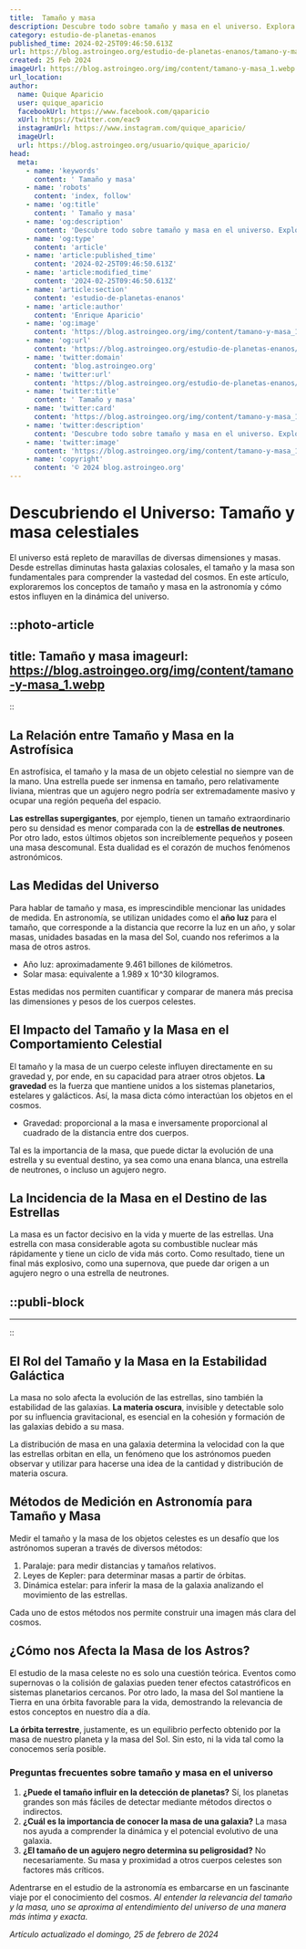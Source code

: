 ```yaml
---
title:  Tamaño y masa
description: Descubre todo sobre tamaño y masa en el universo. Explora conceptos clave, datos fascinantes y la importancia en la ciencia con claridad.
category: estudio-de-planetas-enanos
published_time: 2024-02-25T09:46:50.613Z
url: https://blog.astroingeo.org/estudio-de-planetas-enanos/tamano-y-masa
created: 25 Feb 2024
imageUrl: https://blog.astroingeo.org/img/content/tamano-y-masa_1.webp
url_location:
author:
  name: Quique Aparicio
  user: quique_aparicio
  facebookUrl: https://www.facebook.com/qaparicio
  xUrl: https://twitter.com/eac9
  instagramUrl: https://www.instagram.com/quique_aparicio/
  imageUrl: 
  url: https://blog.astroingeo.org/usuario/quique_aparicio/
head:
  meta:
    - name: 'keywords'
      content: ' Tamaño y masa'
    - name: 'robots'
      content: 'index, follow'
    - name: 'og:title'
      content: ' Tamaño y masa'
    - name: 'og:description'
      content: 'Descubre todo sobre tamaño y masa en el universo. Explora conceptos clave, datos fascinantes y la importancia en la ciencia con claridad.'
    - name: 'og:type'
      content: 'article'
    - name: 'article:published_time'
      content: '2024-02-25T09:46:50.613Z'
    - name: 'article:modified_time'
      content: '2024-02-25T09:46:50.613Z'
    - name: 'article:section'
      content: 'estudio-de-planetas-enanos'
    - name: 'article:author'
      content: 'Enrique Aparicio'
    - name: 'og:image'
      content: 'https://blog.astroingeo.org/img/content/tamano-y-masa_1.webp'
    - name: 'og:url'
      content: 'https://blog.astroingeo.org/estudio-de-planetas-enanos/tamano-y-masa'
    - name: 'twitter:domain'
      content: 'blog.astroingeo.org'
    - name: 'twitter:url'
      content: 'https://blog.astroingeo.org/estudio-de-planetas-enanos/tamano-y-masa'
    - name: 'twitter:title'
      content: ' Tamaño y masa'
    - name: 'twitter:card'
      content: 'https://blog.astroingeo.org/img/content/tamano-y-masa_1.webp'
    - name: 'twitter:description'
      content: 'Descubre todo sobre tamaño y masa en el universo. Explora conceptos clave, datos fascinantes y la importancia en la ciencia con claridad.'
    - name: 'twitter:image'
      content: 'https://blog.astroingeo.org/img/content/tamano-y-masa_1.webp'
    - name: 'copyright'
      content: '© 2024 blog.astroingeo.org'
---
```

# Descubriendo el Universo: Tamaño y masa celestiales

El universo está repleto de maravillas de diversas dimensiones y masas. Desde estrellas diminutas hasta galaxias colosales, el tamaño y la masa son fundamentales para comprender la vastedad del cosmos. En este artículo, exploraremos los conceptos de tamaño y masa en la astronomía y cómo estos influyen en la dinámica del universo.


::photo-article
---
title:  Tamaño y masa
imageurl: https://blog.astroingeo.org/img/content/tamano-y-masa_1.webp
---
::


## La Relación entre Tamaño y Masa en la Astrofísica
En astrofísica, el tamaño y la masa de un objeto celestial no siempre van de la mano. Una estrella puede ser inmensa en tamaño, pero relativamente liviana, mientras que un agujero negro podría ser extremadamente masivo y ocupar una región pequeña del espacio.

**Las estrellas supergigantes**, por ejemplo, tienen un tamaño extraordinario pero su densidad es menor comparada con la de **estrellas de neutrones**. Por otro lado, estos últimos objetos son increíblemente pequeños y poseen una masa descomunal. Esta dualidad es el corazón de muchos fenómenos astronómicos.

## Las Medidas del Universo
Para hablar de tamaño y masa, es imprescindible mencionar las unidades de medida. En astronomía, se utilizan unidades como el **año luz** para el tamaño, que corresponde a la distancia que recorre la luz en un año, y solar masas, unidades basadas en la masa del Sol, cuando nos referimos a la masa de otros astros.

- Año luz: aproximadamente 9.461 billones de kilómetros.
- Solar masa: equivalente a 1.989 x 10^30 kilogramos.

Estas medidas nos permiten cuantificar y comparar de manera más precisa las dimensiones y pesos de los cuerpos celestes.

## El Impacto del Tamaño y la Masa en el Comportamiento Celestial
El tamaño y la masa de un cuerpo celeste influyen directamente en su gravedad y, por ende, en su capacidad para atraer otros objetos. **La gravedad** es la fuerza que mantiene unidos a los sistemas planetarios, estelares y galácticos. Así, la masa dicta cómo interactúan los objetos en el cosmos.

- Gravedad: proporcional a la masa e inversamente proporcional al cuadrado de la distancia entre dos cuerpos.
  
Tal es la importancia de la masa, que puede dictar la evolución de una estrella y su eventual destino, ya sea como una enana blanca, una estrella de neutrones, o incluso un agujero negro.

## La Incidencia de la Masa en el Destino de las Estrellas
La masa es un factor decisivo en la vida y muerte de las estrellas. Una estrella con masa considerable agota su combustible nuclear más rápidamente y tiene un ciclo de vida más corto. Como resultado, tiene un final más explosivo, como una supernova, que puede dar origen a un agujero negro o una estrella de neutrones.


  ::publi-block
  ---
  ---
  ::
  
  
## El Rol del Tamaño y la Masa en la Estabilidad Galáctica
La masa no solo afecta la evolución de las estrellas, sino también la estabilidad de las galaxias. **La materia oscura**, invisible y detectable solo por su influencia gravitacional, es esencial en la cohesión y formación de las galaxias debido a su masa.

La distribución de masa en una galaxia determina la velocidad con la que las estrellas orbitan en ella, un fenómeno que los astrónomos pueden observar y utilizar para hacerse una idea de la cantidad y distribución de materia oscura.

## Métodos de Medición en Astronomía para Tamaño y Masa
Medir el tamaño y la masa de los objetos celestes es un desafío que los astrónomos superan a través de diversos métodos:

1. Paralaje: para medir distancias y tamaños relativos.
2. Leyes de Kepler: para determinar masas a partir de órbitas.
3. Dinámica estelar: para inferir la masa de la galaxia analizando el movimiento de las estrellas.
  
Cada uno de estos métodos nos permite construir una imagen más clara del cosmos.

## ¿Cómo nos Afecta la Masa de los Astros?
El estudio de la masa celeste no es solo una cuestión teórica. Eventos como supernovas o la colisión de galaxias pueden tener efectos catastróficos en sistemas planetarios cercanos. Por otro lado, la masa del Sol mantiene la Tierra en una órbita favorable para la vida, demostrando la relevancia de estos conceptos en nuestro día a día.

**La órbita terrestre**, justamente, es un equilibrio perfecto obtenido por la masa de nuestro planeta y la masa del Sol. Sin esto, ni la vida tal como la conocemos sería posible.

### Preguntas frecuentes sobre tamaño y masa en el universo

1. **¿Puede el tamaño influir en la detección de planetas?**
   Sí, los planetas grandes son más fáciles de detectar mediante métodos directos o indirectos.
2. **¿Cuál es la importancia de conocer la masa de una galaxia?**
   La masa nos ayuda a comprender la dinámica y el potencial evolutivo de una galaxia.
3. **¿El tamaño de un agujero negro determina su peligrosidad?**
   No necesariamente. Su masa y proximidad a otros cuerpos celestes son factores más críticos.

Adentrarse en el estudio de la astronomía es embarcarse en un fascinante viaje por el conocimiento del cosmos. *Al entender la relevancia del tamaño y la masa, uno se aproxima al entendimiento del universo de una manera más íntima y exacta.*

_Artículo actualizado el domingo, 25 de febrero de 2024_